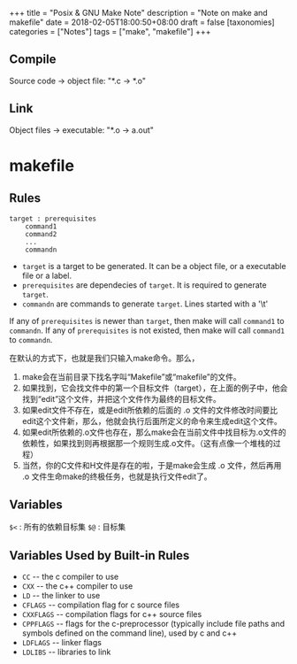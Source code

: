 +++
title = "Posix & GNU Make Note"
description = "Note on make and makefile"
date = 2018-02-05T18:00:50+08:00
draft = false
[taxonomies]
categories =  ["Notes"]
tags = ["make", "makefile"]
+++

## Compile

Source code -> object file: "\*.c -> \*.o"

## Link

Object files -> executable: "\*.o -> a.out"

# makefile

## Rules

```
target : prerequisites
    command1
    command2
    ...
    commandn
```

- `target` is a target to be generated.  It can be a object file, or a executable file or a label.
- `prerequisites` are dependecies of `target`.  It is required to generate `target`.
- `commandn` are commands to generate `target`.  Lines started with a '\t'

If any of `prerequisites` is newer than `target`, then make will call `command1` to `commandn`.
If any of `prerequisites` is not existed, then make will call `command1` to `commandn`.

在默认的方式下，也就是我们只输入make命令。那么，

1. make会在当前目录下找名字叫“Makefile”或“makefile”的文件。
2. 如果找到，它会找文件中的第一个目标文件（target），在上面的例子中，他会找到“edit”这个文件，并把这个文件作为最终的目标文件。
3. 如果edit文件不存在，或是edit所依赖的后面的 .o 文件的文件修改时间要比edit这个文件新，那么，他就会执行后面所定义的命令来生成edit这个文件。
4. 如果edit所依赖的.o文件也存在，那么make会在当前文件中找目标为.o文件的依赖性，如果找到则再根据那一个规则生成.o文件。（这有点像一个堆栈的过程）
5. 当然，你的C文件和H文件是存在的啦，于是make会生成 .o 文件，然后再用 .o 文件生命make的终极任务，也就是执行文件edit了。

## Variables

`$<` : 所有的依赖目标集
`$@` : 目标集

## Variables Used by Built-in Rules

- `CC` -- the c compiler to use
- `CXX` -- the c++ compiler to use
- `LD` -- the linker to use
- `CFLAGS` -- compilation flag for c source files
- `CXXFLAGS` -- compilation flags for c++ source files
- `CPPFLAGS` -- flags for the c-preprocessor (typically include file paths and symbols defined on the command line), used by c and c++
- `LDFLAGS` -- linker flags
- `LDLIBS` -- libraries to link
